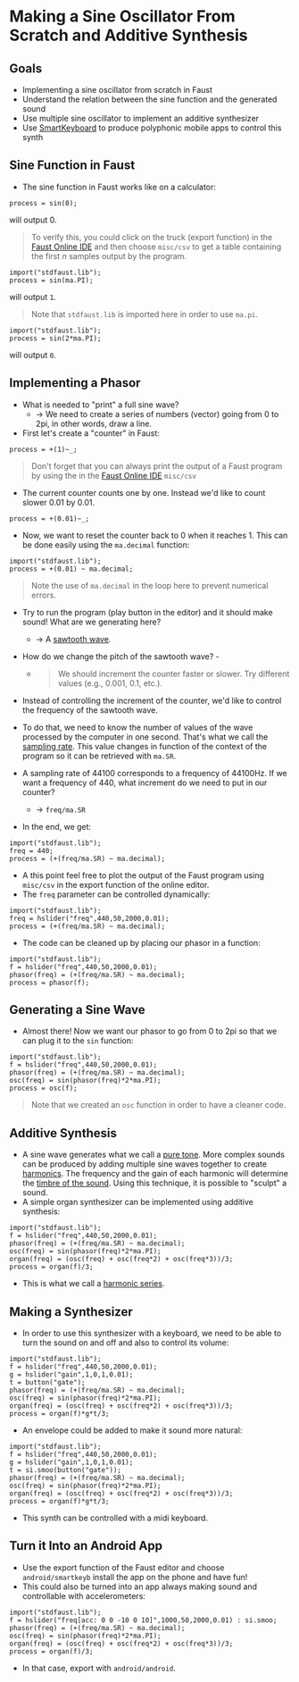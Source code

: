 # Making a Sine Oscillator From Scratch and Additive Synthesis

## Goals

* Implementing a sine oscillator from scratch in Faust
* Understand the relation between the sine function and the generated sound
* Use multiple sine oscillator to implement an additive synthesizer
* Use [SmartKeyboard](https://github.com/grame-cncm/faust/tree/master-dev/architecture/smartKeyboard) to produce polyphonic mobile apps to control this synth

## Sine Function in Faust

* The sine function in Faust works like on a calculator:

<!-- faust-run -->
```
process = sin(0);
```
<!-- /faust-run -->

will output 0.

> To verify this, you could click on the truck (export function) in the [Faust Online IDE](https://faustide.grame.fr) and then choose `misc/csv` to get a table containing the first *n* samples output by the program.

<!-- faust-run -->
```
import("stdfaust.lib");
process = sin(ma.PI);
```
<!-- /faust-run -->

will output `1`.

> Note that `stdfaust.lib` is imported here in order to use `ma.pi`. 

<!-- faust-run -->
```
import("stdfaust.lib");
process = sin(2*ma.PI);
```
<!-- /faust-run -->

will output `0`.

<!-- May be give a few more example with 3pi, 4pi, etc. -->

## Implementing a Phasor

* What is needed to "print" a full sine wave? 
    * -> We need to create a series of numbers (vector) going from 0 to 2pi, in other words, draw a line.
* First let's create a "counter" in Faust:

<!-- faust-run -->
```
process = +(1)~_;
``` 
<!-- /faust-run -->

> Don't forget that you can always print the output of a Faust program by using the in the [Faust Online IDE](https://faustide.grame.fr) `misc/csv`

* The current counter counts one by one. Instead we'd like to count slower 0.01
by 0.01.


<!-- faust-run -->
```
process = +(0.01)~_;
```

<!-- /faust-run -->

* Now, we want to reset the counter back to 0 when it reaches 1. This can be
done easily using the `ma.decimal` function:

<!-- faust-run -->
```
import("stdfaust.lib");
process = +(0.01) ~ ma.decimal;
```
<!-- /faust-run -->

> Note the use of `ma.decimal` in the loop here to prevent numerical errors.

* Try to run the program (play button in the editor) and it should make sound! What are we generating here?
    * -> A [sawtooth wave](https://en.wikipedia.org/wiki/Sawtooth_wave). 
* How do we change the pitch of the sawtooth wave? -
    * > We should increment the counter faster or slower. Try different values (e.g., 0.001, 0.1, etc.).

* Instead of controlling the increment of the counter, we'd like to control the
frequency of the sawtooth wave.  <!-- What's a frequency? Show how it impacts the generated wave.-->
* To do that, we need to know the number of values of the wave processed by the
computer in one second. That's what we call the [sampling rate](https://en.wikipedia.org/wiki/Sampling_(signal_processing)). <!-- INSIST ON WHAT IT IS.--> This value changes in function of the context of the program so it can be retrieved with `ma.SR`. 
* A sampling rate of 44100 corresponds to a frequency of 44100Hz. If we want a
frequency of 440, what increment do we need to put in our counter?
    * -> `freq/ma.SR`
* In the end, we get:

<!-- faust-run -->
```
import("stdfaust.lib");
freq = 440;
process = (+(freq/ma.SR) ~ ma.decimal);
```
<!-- /faust-run -->

* A this point feel free to plot the output of the Faust program using `misc/csv` in the export function of the online editor.
* The `freq` parameter can be controlled dynamically:

<!-- faust-run -->
```
import("stdfaust.lib");
freq = hslider("freq",440,50,2000,0.01);
process = (+(freq/ma.SR) ~ ma.decimal);
```
<!-- /faust-run -->

* The code can be cleaned up by placing our phasor in a function:

<!-- faust-run -->
```
import("stdfaust.lib");
f = hslider("freq",440,50,2000,0.01);
phasor(freq) = (+(freq/ma.SR) ~ ma.decimal);
process = phasor(f);
```
<!-- /faust-run -->

## Generating a Sine Wave

* Almost there! Now we want our phasor to go from 0 to 2pi so that we can plug
it to the `sin` function:

<!-- faust-run -->
```
import("stdfaust.lib");
f = hslider("freq",440,50,2000,0.01);
phasor(freq) = (+(freq/ma.SR) ~ ma.decimal);
osc(freq) = sin(phasor(freq)*2*ma.PI);
process = osc(f);
```
<!-- /faust-run -->

> Note that we created an `osc` function in order to have a cleaner code.

## Additive Synthesis

* A sine wave generates what we call a [pure tone](https://en.wikipedia.org/wiki/Pure_tone). More complex sounds can be produced by adding multiple sine waves together to create [harmonics](https://en.wikipedia.org/wiki/Harmonic). The frequency and the gain of each harmonic will determine the [timbre of the sound](https://en.wikipedia.org/wiki/Timbre). Using this technique, it is possible to "sculpt" a sound.
* A simple organ synthesizer can be implemented using additive synthesis:

<!-- faust-run -->
```
import("stdfaust.lib");
f = hslider("freq",440,50,2000,0.01);
phasor(freq) = (+(freq/ma.SR) ~ ma.decimal);
osc(freq) = sin(phasor(freq)*2*ma.PI);
organ(freq) = (osc(freq) + osc(freq*2) + osc(freq*3))/3;
process = organ(f)/3;
``` 
<!-- /faust-run -->

* This is what we call a [harmonic series](https://en.wikipedia.org/wiki/Harmonic_series_(mathematics)).

## Making a Synthesizer

* In order to use this synthesizer with a keyboard, we need to be able to turn the sound on and off and also to control its volume:

<!-- faust-run -->
```
import("stdfaust.lib");
f = hslider("freq",440,50,2000,0.01);
g = hslider("gain",1,0,1,0.01);
t = button("gate");
phasor(freq) = (+(freq/ma.SR) ~ ma.decimal);
osc(freq) = sin(phasor(freq)*2*ma.PI);
organ(freq) = (osc(freq) + osc(freq*2) + osc(freq*3))/3;
process = organ(f)*g*t/3;
```
<!-- /faust-run -->

* An envelope could be added to make it sound more natural:

<!-- faust-run -->
```
import("stdfaust.lib");
f = hslider("freq",440,50,2000,0.01);
g = hslider("gain",1,0,1,0.01);
t = si.smoo(button("gate"));
phasor(freq) = (+(freq/ma.SR) ~ ma.decimal);
osc(freq) = sin(phasor(freq)*2*ma.PI);
organ(freq) = (osc(freq) + osc(freq*2) + osc(freq*3))/3;
process = organ(f)*g*t/3;
```
<!-- /faust-run -->

* This synth can be controlled with a midi keyboard.

## Turn it Into an Android App

* Use the export function of the Faust editor and choose `android/smartkeyb` install the app on the phone and have fun!
* This could also be turned into an app always making sound and controllable with accelerometers:

```
import("stdfaust.lib");
f = hslider("freq[acc: 0 0 -10 0 10]",1000,50,2000,0.01) : si.smoo;
phasor(freq) = (+(freq/ma.SR) ~ ma.decimal);
osc(freq) = sin(phasor(freq)*2*ma.PI);
organ(freq) = (osc(freq) + osc(freq*2) + osc(freq*3))/3;
process = organ(f)/3;
```

* In that case, export with `android/android`.
